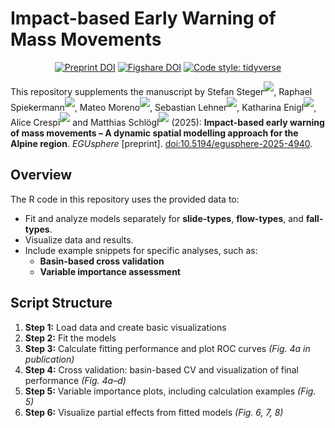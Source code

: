 # Impact-based Early Warning of Mass Movements

<p align="center">
    <a href="https://doi.org/10.5194/egusphere-2025-4940">
        <img alt="Preprint DOI" src="https://img.shields.io/badge/Preprint-10.5194/egusphere--20255--4940-sienna"></a>
    <a href="https://doi.org/10.6084/m9.figshare.30271795.v1">
        <img alt="Figshare DOI" src="https://img.shields.io/badge/Supplement-m9.figshare.30271795.v1-a60845"></a>
    <a href="https://style.tidyverse.org">
        <img alt="Code style: tidyverse" src="https://img.shields.io/badge/codestyle-tidyverse-darkblue"></a>
</p>

This repository supplements the manuscript by
Stefan Steger<sup>[![](https://info.orcid.org/wp-content/uploads/2019/11/orcid_16x16.png)](https://orcid.org/0000-0003-0886-5191)</sup>,
Raphael Spiekermann<sup>[![](https://info.orcid.org/wp-content/uploads/2019/11/orcid_16x16.png)](https://orcid.org/0000-0002-4772-9750)</sup>,
Mateo Moreno<sup>[![](https://info.orcid.org/wp-content/uploads/2019/11/orcid_16x16.png)](https://orcid.org/0000-0002-9530-3076)</sup>,
Sebastian Lehner<sup>[![](https://info.orcid.org/wp-content/uploads/2019/11/orcid_16x16.png)](https://orcid.org/0000-0002-7562-8172)</sup>,
Katharina Enigl<sup>[![](https://info.orcid.org/wp-content/uploads/2019/11/orcid_16x16.png)](https://orcid.org/0000-0002-3263-0918)</sup>,
Alice Crespi<sup>[![](https://info.orcid.org/wp-content/uploads/2019/11/orcid_16x16.png)](https://orcid.org/0000-0003-4186-8474)</sup>
and
Matthias Schlögl<sup>[![](https://info.orcid.org/wp-content/uploads/2019/11/orcid_16x16.png)](https://orcid.org/0000-0002-4357-523X)</sup>
(2025):
**Impact-based early warning of mass movements – A dynamic spatial modelling approach for the Alpine region**.
*EGUsphere* [preprint]. [doi:10.5194/egusphere-2025-4940](https://doi.org/10.5194/egusphere-2025-4940).


## Overview

The R code in this repository uses the provided data to:

- Fit and analyze models separately for **slide-types**, **flow-types**, and **fall-types**.  
- Visualize data and results.  
- Include example snippets for specific analyses, such as:
  - **Basin-based cross validation**  
  - **Variable importance assessment**  


## Script Structure

1. **Step 1:** Load data and create basic visualizations  
2. **Step 2:** Fit the models  
3. **Step 3:** Calculate fitting performance and plot ROC curves *(Fig. 4a in publication)*  
4. **Step 4:** Cross validation: basin-based CV and visualization of final performance *(Fig. 4a–d)*  
5. **Step 5:** Variable importance plots, including calculation examples *(Fig. 5)*  
6. **Step 6:** Visualize partial effects from fitted models *(Fig. 6, 7, 8)*
